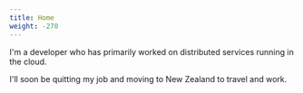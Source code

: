 ```yaml
---
title: Home
weight: -270
---
```


I'm a developer who has primarily worked on distributed services running in the cloud.

I'll soon be quitting my job and moving to New Zealand to travel and work.